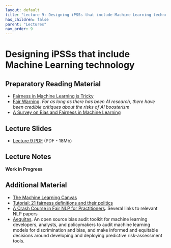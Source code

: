 ```yaml
---
layout: default
title: "Lecture 9: Designing iPSSs that include Machine Learning technology"
has_children: false
parent: "Lectures"
nav_order: 9
---
```


# Designing iPSSs that include Machine Learning technology

## Preparatory Reading Material

- [Fairness in Machine Learning is Tricky](https://www.arthur.ai/blog/fairness-in-ml)
- [Fair Warning](https://reallifemag.com/fair-warning/). _For as long as there has been AI research, there have been credible critiques about the risks of AI boosterism_
- [A Survey on Bias and Fairness in Machine Learning](https://arxiv.org/pdf/1908.09635.pdf)

## Lecture Slides

- [Lecture 9 PDF](https://www.icloud.com/iclouddrive/0fd7xlejd94FeRY97I9wrR_3A#ML4D-L9-2425) (PDF - 18Mb)

## Lecture Notes

__Work in Progress__

## Additional Material

- [The Machine Learning Canvas]({{site.baseurl}}/assets/material/MachineLearningCanvas.pdf)
- [Tutorial: 21 fairness definitions and their politics](https://www.youtube.com/embed/jIXIuYdnyyk)
- [A Crash Course in Fair NLP for Practitioners](https://www.arthur.ai/blog/crash-course-in-fair-nlp-for-practitioners). Several links to relevant NLP papers
- [Aequitas](http://www.datasciencepublicpolicy.org/our-work/tools-guides/aequitas/). An open source bias audit toolkit for machine learning developers, analysts, and  policymakers to audit machine learning models for discrimination and bias, and make informed and equitable decisions around developing and deploying predictive risk-assessment tools.
